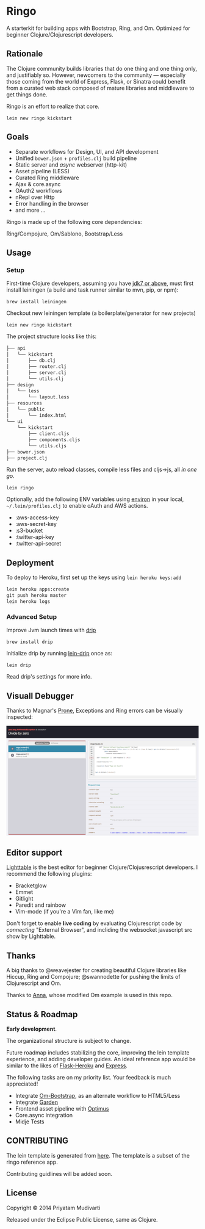Ringo
=====

A starterkit for building apps with Bootstrap, Ring, and Om. Optimized for beginner Clojure/Clojurescript developers.

## Rationale

The Clojure community builds libraries that do one thing and one thing only, and justifiably so. However, newcomers to the community — especially those coming from the world of Express, Flask, or Sinatra could benefit from a curated web stack composed of mature libraries and middleware to get things done.

Ringo is an effort to realize that core.

    lein new ringo kickstart

## Goals

- Separate workflows for Design, UI, and API development
- Unified `bower.json` + `profiles.clj` build pipeline
- Static server and _async_ webserver (http-kit)
- Asset pipeline (LESS)
- Curated Ring middleware
- Ajax & core.async
- OAuth2 workflows
- nRepl over Http
- Error handling in the browser
- and more ...

Ringo is made up of the following core dependencies:

Ring/Compojure, Om/Sablono, Bootstrap/Less

## Usage

### Setup

First-time Clojure developers, assuming you have [jdk7 or above](http://www.oracle.com/technetwork/java/javase/downloads/jdk8-downloads-2133151.html), must first install leiningen (a build and task runner similar to mvn, pip, or npm):

    brew install leiningen

Checkout new leiningen template (a boilerplate/generator for new projects)

    lein new ringo kickstart

The project structure looks like this:

    ├── api
    │   └── kickstart
    │       ├── db.clj
    │       ├── router.clj
    │       ├── server.clj
    │       └── utils.clj
    ├── design
    │   └── less
    │       └── layout.less
    ├── resources
    │   └── public
    │       └── index.html
    └── ui
        └── kickstart
            ├── client.cljs
            ├── components.cljs
            └── utils.cljs
    ├── bower.json
    ├── project.clj

Run the server, auto reload classes, compile less files and cljs->js, all _in one go_.

    lein ringo

Optionally, add the following ENV variables using [environ](https://github.com/weavejester/environ) in your local, `~/.lein/profiles.clj` to enable oAuth and AWS actions.

- :aws-access-key
- :aws-secret-key
- :s3-bucket
- :twitter-api-key
- :twitter-api-secret

## Deployment

To deploy to Heroku, first set up the keys using `lein heroku keys:add`

    lein heroku apps:create
    git push heroku master
    lein heroku logs

### Advanced Setup

Improve Jvm launch times with [drip](https://github.com/ninjudd/drip)

    brew install drip

Initialize drip by running [lein-drip](https://github.com/josteink/lein-drip) once as:

    lein drip

Read drip's settings for more info.

## Visuall Debugger

Thanks to Magnar's [Prone](https://github.com/magnars/prone), Exceptions and Ring errors can be visually inspected:

![](docs/img/browser-debug.png)

## Editor support

[Lighttable](http://www.lighttable.com) is the best editor for beginner Clojure/Clojusrescript developers. I recommend the following plugins:

- Bracketglow
- Emmet
- Gitlight
- Paredit and rainbow
- Vim-mode (if you're a Vim fan, like me)

Don't forget to enable **live coding** by evaluating Clojurescript code by _connecting_ "External Browser", and incliding the websocket javascript src show by Lighttable.

## Thanks

A big thanks to @weavejester for creating beautiful Clojure libraries like Hiccup, Ring and Compojure; @swannodette for pushing the limits of Clojurescript and Om.

Thanks to [Anna](https://github.com/annapawlicka/om-data-vis), whose modified Om example is used in this repo.

## Status & Roadmap

**Early development**.

The organizational structure is subject to change.

Future roadmap includes stabilizing the core, improving the lein template experience, and adding developer guides. An ideal reference app would be similar to the likes of [Flask-Heroku](https://github.com/zachwill/flask_heroku) and [Express](https://github.com/madhums/node-express-mongoose-demo).

The following tasks are on my priority list. Your feedback is much appreciated!

- Integrate [Om-Bootstrap](https://github.com/racehub/om-bootstrap), as an alternate workflow to HTML5/Less
- Integrate [Garden](https://github.com/noprompt/garden)
- Frontend asset pipeline with [Optimus](https://github.com/magnars/optimus)
- Core.async integration
- Midje Tests

## CONTRIBUTING

The lein template is generated from [here](https://github.com/priyatam/ringo-template). The template is a subset of the ringo reference app.

Contributing guidlines will be added soon.

## License

Copyright © 2014 Priyatam Mudivarti

Released under the Eclipse Public License, same as Clojure.
